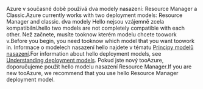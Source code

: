 <span data-ttu-id="379e6-101">Azure v současné době používá dva modely nasazení: Resource Manager a Classic.</span><span class="sxs-lookup"><span data-stu-id="379e6-101">Azure currently works with two deployment models: Resource Manager and classic.</span></span> <span data-ttu-id="379e6-102">dva modely Hello nejsou vzájemně zcela kompatibilní.</span><span class="sxs-lookup"><span data-stu-id="379e6-102">hello two models are not completely compatible with each other.</span></span> <span data-ttu-id="379e6-103">Než začnete, musíte tooknow kterém modelu chcete toowork v.</span><span class="sxs-lookup"><span data-stu-id="379e6-103">Before you begin, you need tooknow which model that you want toowork in.</span></span> <span data-ttu-id="379e6-104">Informace o modelech nasazení hello najdete v tématu [Principy modelů nasazení](../articles/resource-manager-deployment-model.md).</span><span class="sxs-lookup"><span data-stu-id="379e6-104">For information about hello deployment models, see [Understanding deployment models](../articles/resource-manager-deployment-model.md).</span></span> <span data-ttu-id="379e6-105">Pokud jste nový tooAzure, doporučujeme použít hello modelu nasazení Resource Manager.</span><span class="sxs-lookup"><span data-stu-id="379e6-105">If you are new tooAzure, we recommend that you use hello Resource Manager deployment model.</span></span>
